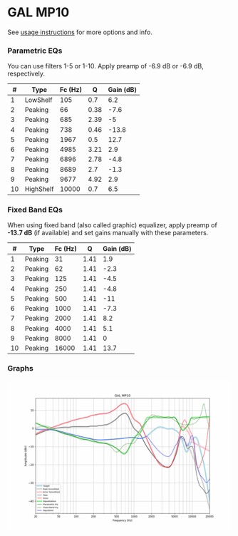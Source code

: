 # GAL MP10
See [usage instructions](https://github.com/jaakkopasanen/AutoEq#usage) for more options and info.

### Parametric EQs
You can use filters 1-5 or 1-10. Apply preamp of -6.9 dB or -6.9 dB, respectively.

|   # | Type      |   Fc (Hz) |    Q |   Gain (dB) |
|-----|-----------|-----------|------|-------------|
|   1 | LowShelf  |       105 | 0.7  |         6.2 |
|   2 | Peaking   |        66 | 0.38 |        -7.6 |
|   3 | Peaking   |       685 | 2.39 |        -5   |
|   4 | Peaking   |       738 | 0.46 |       -13.8 |
|   5 | Peaking   |      1967 | 0.5  |        12.7 |
|   6 | Peaking   |      4985 | 3.21 |         2.9 |
|   7 | Peaking   |      6896 | 2.78 |        -4.8 |
|   8 | Peaking   |      8689 | 2.7  |        -1.3 |
|   9 | Peaking   |      9677 | 4.92 |         2.9 |
|  10 | HighShelf |     10000 | 0.7  |         6.5 |

### Fixed Band EQs
When using fixed band (also called graphic) equalizer, apply preamp of **-13.7 dB** (if available) and set gains manually with these parameters.

|   # | Type    |   Fc (Hz) |    Q |   Gain (dB) |
|-----|---------|-----------|------|-------------|
|   1 | Peaking |        31 | 1.41 |         1.9 |
|   2 | Peaking |        62 | 1.41 |        -2.3 |
|   3 | Peaking |       125 | 1.41 |        -4.5 |
|   4 | Peaking |       250 | 1.41 |        -4.8 |
|   5 | Peaking |       500 | 1.41 |       -11   |
|   6 | Peaking |      1000 | 1.41 |        -7.3 |
|   7 | Peaking |      2000 | 1.41 |         8.2 |
|   8 | Peaking |      4000 | 1.41 |         5.1 |
|   9 | Peaking |      8000 | 1.41 |         0   |
|  10 | Peaking |     16000 | 1.41 |        13.7 |

### Graphs
![](./GAL%20MP10.png)
